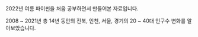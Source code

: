 2022년 여름 파이썬을 처음 공부하면서 만들어본 자료입니다.

2008 ~ 2021년 총 14년 동안의 전북, 인천, 서울, 경기의 20 ~ 40대 인구수 변화를 알아보았습니다.
